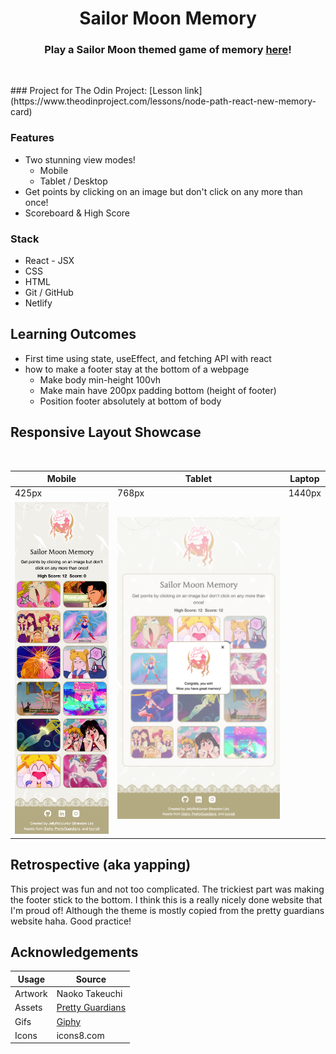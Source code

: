 <h1 align="center">Sailor Moon Memory</h1>
<h3 align="center">Play a Sailor Moon themed game of memory <a href='https://sailor-moon-memory.netlify.app/'>here</a>!</h3>
<p align="center">
    <img align="center" width="" alt="" src="./project-images/demo.gif">
</p>
### Project for The Odin Project: [Lesson link](https://www.theodinproject.com/lessons/node-path-react-new-memory-card)

### Features
-   Two stunning view modes!
    -   Mobile
    -   Tablet / Desktop
-   Get points by clicking on an image but don't click on any more than once!
- Scoreboard & High Score

### Stack
- React - JSX
- CSS
- HTML
- Git / GitHub
- Netlify

## Learning Outcomes
- First time using state, useEffect, and fetching API with react
- how to make a footer stay at the bottom of a webpage
    - Make body min-height 100vh
    - Make main have 200px padding bottom (height of footer)
    - Position footer absolutely at bottom of body

## Responsive Layout Showcase

<img width="" alt="" src="./project-images/responsive-demo.gif">

| Mobile | Tablet | Laptop  | 
|  ----- |  ----- |  ------ | 
| 425px  | 768px  | 1440px  | 
| <img width="" alt="" src="./project-images/mobile-425.png"> | <img width="" alt="" src="./project-images/tablet-768-win.png"> | <img width="" alt="" src="./project-images/laptop-1440.png"> | 

## Retrospective (aka yapping)
This project was fun and not too complicated. The trickiest part was making the footer stick to the bottom. I think this is a really nicely done website that I'm proud of! Although the theme is mostly copied from the pretty guardians website haha. Good practice!

## Acknowledgements

| Usage   | Source   |
| ------- | -------------- |
| Artwork | Naoko Takeuchi |
| Assets  | [Pretty Guardians](https://prettyguardians.com/)|
| Gifs    | [Giphy](https://giphy.com/)|
| Icons   | icons8.com     |
